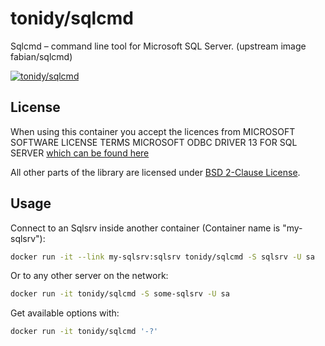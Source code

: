 # tonidy/sqlcmd


Sqlcmd – command line tool for Microsoft SQL Server.
(upstream image fabian/sqlcmd)

[![tonidy/sqlcmd](http://dockeri.co/image/tonidy/sqlcmd)](https://registry.hub.docker.com/u/tonidy/sqlcmd/)

## License

When using this container you accept the licences from MICROSOFT SOFTWARE LICENSE TERMS
MICROSOFT ODBC DRIVER 13 FOR SQL SERVER [which can be found here](http://go.microsoft.com/fwlink/?LinkId=746838)

All other parts of the library are licensed under [BSD 2-Clause License](LICENSE.md).

## Usage

Connect to an Sqlsrv inside another container (Container name is "my-sqlsrv"):

```bash
docker run -it --link my-sqlsrv:sqlsrv tonidy/sqlcmd -S sqlsrv -U sa
```

Or to any other server on the network:

```bash
docker run -it tonidy/sqlcmd -S some-sqlsrv -U sa
```

Get available options with:

```bash
docker run -it tonidy/sqlcmd '-?'
```
